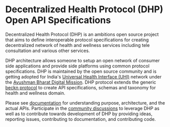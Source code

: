 # Decentralized Health Protocol (DHP) Open API Specifications

Decentralized Health Protocol (DHP) is an ambitions open source  project that aims to define interoperable protocol specifications for creating decentralized network of health and wellness services including tele consultation and various other services. 

DHP architecture allows someone to setup an open network of consumer side applications and provide side platforms using common protocol specifications. DHP is maintained by the open source community and is getting adopted for India's [Universal Health Interface (UHI)](https://abdm.gov.in/assets/uploads/consultation_papersDocs/UHI_Consultation_Paper.pdf) network under the [Ayushman Bharat Digital Mission](https://abdm.gov.in/). DHP protocol extends the generic [beckn protocol](https://becknprotocol.io/) to create API specifications, schemas and taxonomy for health and wellness domain. 

Please see [documentation](https://github.com/iSPIRT/DHP-Specs/tree/master/docs) for understanding purpose, architecture, and the actual APIs. Participate in the [community discussions](https://github.com/iSPIRT/DHP-Specs/discussions) to leverage DHP as well as to contribute towards development of DHP by  providing ideas, reporting issues, contributing to documentation, and contributing code.
